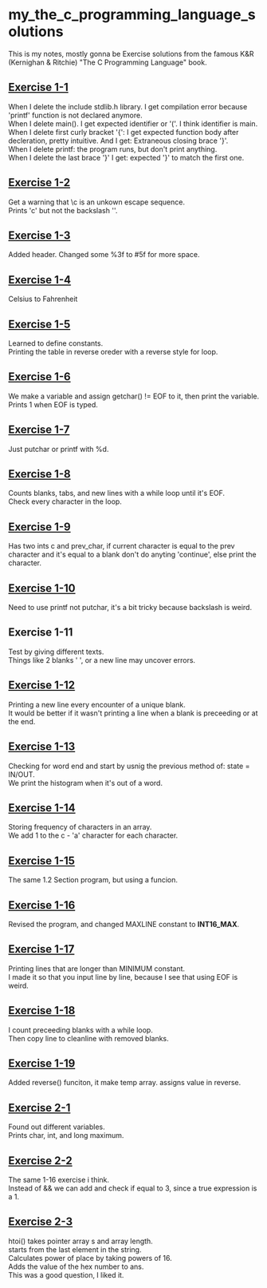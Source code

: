 # my_the_c_programming_language_solutions
This is my notes, mostly gonna be Exercise solutions from the famous K&amp;R (Kernighan &amp; Ritchie) "The C Programming Language" book.

## [Exercise 1-1](Ex-1-1.c)
When I delete the include stdlib.h library. I get compilation error because 'printf' function is not declared anymore.  
When I delete main(). I get expected identifier or '('. I think identifier is main.  
When I delete first curly bracket '{': I get expected function body after decleration, pretty intuitive. And I get: Extraneous closing brace '}'.  
When I delete printf: the program runs, but don't print anything.  
When I delete the last brace '}' I get: expected '}' to match the first one.  

## [Exercise 1-2](Ex-1-2.c)
Get a warning that \c is an unkown escape sequence.  
Prints 'c' but not the backslash '\'.  

## [Exercise 1-3](Ex-1-3.c)
Added header. Changed some %3f to #5f for more space.  

## [Exercise 1-4](Ex-1-4.c)
Celsius to Fahrenheit

## [Exercise 1-5](Ex-1-5.c)
Learned to define constants.  
Printing the table in reverse oreder with a reverse style for loop.  

## [Exercise 1-6](Ex-1-6.c)
We make a variable and assign getchar() != EOF to it, then print the variable.  
Prints 1 when EOF is typed.  

## [Exercise 1-7](Ex-1-7.c)
Just putchar or printf with %d.

## [Exercise 1-8](Ex-1-8.c)
Counts blanks, tabs, and new lines with a while loop until it's EOF.  
Check every character in the loop.  

## [Exercise 1-9](Ex-1-9.c)
Has two ints c and prev_char, if current character is equal to the prev character and it's equal to a blank don't do anyting 'continue', else print the character.  

## [Exercise 1-10](Ex-1-10.c)
Need to use printf not putchar, it's a bit tricky because backslash is weird.  

## Exercise 1-11
Test by giving different texts.  
Things like 2 blanks '  ', or a new line may uncover errors.  

## [Exercise 1-12](Ex-1-12.c)
Printing a new line every encounter of a unique blank.  
It would be better if it wasn't printing a line when a blank is preceeding or at the end.  

## [Exercise 1-13](Ex-1-13.c)
Checking for word end and start by usnig the previous method of: state = IN/OUT.  
We print the histogram when it's out of a word.  

## [Exercise 1-14](Ex-1-14.c)
Storing frequency of characters in an array.  
We add 1 to the c - 'a' character for each character.  

## [Exercise 1-15](Ex-1-15.c)
The same 1.2 Section program, but using a funcion.  

## [Exercise 1-16](Ex-1-16.c)
Revised the program, and changed MAXLINE constant to __INT16_MAX__.  

## [Exercise 1-17](Ex-1-17.c)
Printing lines that are longer than MINIMUM constant.  
I made it so that you input line by line, because I see that using EOF is weird.  

## [Exercise 1-18](Ex-1-18.c)
I count preceeding blanks with a while loop.  
Then copy line to cleanline with removed blanks.  

## [Exercise 1-19](Ex-1-19.c)
Added reverse() funciton, it make temp array. assigns value in reverse.  

## [Exercise 2-1](Ex-2-1.c)
Found out different variables.  
Prints char, int, and long maximum.  

## [Exercise 2-2](Ex-2-2.c)
The same 1-16 exercise i think.  
Instead of && we can add and check if equal to 3, since a true expression is a 1.  

## [Exercise 2-3](Ex-2-3.c)
htoi() takes pointer array s and array length.  
starts from the last element in the string.  
Calculates power of place by taking powers of 16.  
Adds the value of the hex number to ans.  
This was a good question, I liked it.






